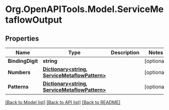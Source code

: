 # Org.OpenAPITools.Model.ServiceMetaflowOutput

## Properties

Name | Type | Description | Notes
------------ | ------------- | ------------- | -------------
**BindingDigit** | **string** |  | [optional] 
**Numbers** | [**Dictionary&lt;string, ServiceMetaflowPattern&gt;**](ServiceMetaflowPattern.md) |  | [optional] 
**Patterns** | [**Dictionary&lt;string, ServiceMetaflowPattern&gt;**](ServiceMetaflowPattern.md) |  | [optional] 

[[Back to Model list]](../README.md#documentation-for-models) [[Back to API list]](../README.md#documentation-for-api-endpoints) [[Back to README]](../README.md)

